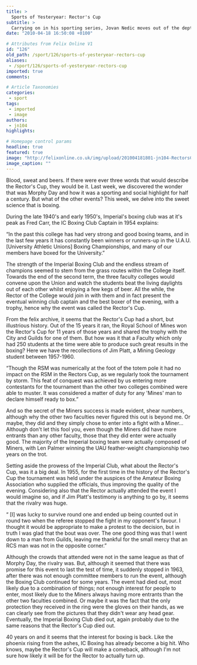 ```yaml
---
title: >
  Sports of Yesteryear: Rector's Cup
subtitle: >
  Carrying on in his sporting series, Jovan Nedic moves out of the depths of the Thames and into the ring
date: "2010-04-18 16:50:08 +0100"

# Attributes from Felix Online V1
id: "126"
old_path: /sport/126/sports-of-yesteryear-rectors-cup
aliases:
 - /sport/126/sports-of-yesteryear-rectors-cup
imported: true
comments:

# Article Taxonomies
categories:
 - sport
tags:
 - imported
 - image
authors:
 - jn104
highlights:

# Homepage control params
headline: true
featured: true
image: "http://felixonline.co.uk/img/upload/201004181801-jn104-RectorsC.jpg"
image_caption: ""
---
```


Blood, sweat and beers. If there were ever three words that would describe the Rector's Cup, they would be it. Last week, we discovered the wonder that was Morphy Day and how it was a sporting and social highlight for half a century. But what of the other events? This week, we delve into the sweet science that is boxing.

 During the late 1940's and early 1950's, Imperial's boxing club was at it's peak as Fred Carr, the IC Boxing Club Captain in 1954 explains:

 “In the past this college has had very strong and good boxing teams, and in the last few years it has constantly been winners or runners-up in the U.A.U. [University Athletic Unions] Boxing Championships, and many of our members have boxed for the University.”

 The strength of the Imperial Boxing Club and the endless stream of champions seemed to stem from the grass routes within the College itself. Towards the end of the second term, the three faculty colleges would convene upon the Union and watch the students beat the living daylights out of each other whilst enjoying a few kegs of beer. All the while, the Rector of the College would join in with them and in fact present the eventual winning club captain and the best boxer of the evening, with a trophy, hence why the event was called the Rector's Cup.

 From the felix archive, it seems that the Rector's Cup had a short, but illustrious history. Out of the 15 years it ran, the Royal School of Mines won the Rector's Cup for 11 years of those years and shared the trophy with the City and Guilds for one of them. But how was it that a Faculty which only had 250 students at the time were able to produce such great results in the boxing? Here we have the recollections of Jim Platt, a Mining Geology student between 1957-1960.

 “Though the RSM was numerically at the foot of the totem pole it had no impact on the RSM in the Rectors Cup, as we regularly took the tournament by storm. This feat of conquest was achieved by us entering more contestants for the tournament than the other two colleges combined were able to muster. It was considered a matter of duty for any 'Mines' man to declare himself ready to box.”

 And so the secret of the Miners success is made evident, shear numbers, although why the other two faculties never figured this out is beyond me. Or maybe, they did and they simply chose to enter into a fight with a Miner... Although don't let this fool you, even though the Miners did have more entrants than any other faculty, those that they did enter were actually good. The majority of the Imperial boxing team were actually composed of Miners, with Len Palmer winning the UAU feather-weight championship two years on the trot.

 Setting aside the prowess of the Imperial Club, what about the Rector's Cup, was it a big deal. In 1955, for the first time in the history of the Rector's Cup the tournament was held under the auspices of the Amateur Boxing Association who supplied the officials, thus improving the quality of the evening. Considering also that the Rector actually attended the event I would imagine so, and if Jim Platt's testimony is anything to go by, it seems that the rivalry was huge.

 “ [I] was lucky to survive round one and ended up being counted out in round two when the referee stopped the fight in my opponent's favour. I thought it would be appropriate to make a protest to the decision, but in truth I was glad that the bout was over. The one good thing was that I went down to a man from Guilds, leaving me thankful for the small mercy that an RCS man was not in the opposite corner.”

 Although the crowds that attended were not in the same league as that of Morphy Day, the rivalry was. But, although it seemed that there was promise for this event to last the test of time, it suddenly stopped in 1963, after there was not enough committee members to run the event, although the Boxing Club continued for some years. The event had died out, most likely due to a combination of things; not enough interest for people to enter, most likely due to the Miners always having more entrants than the other two faculties combined. Or maybe it was the fact that the only protection they received in the ring were the gloves on their hands, as we can clearly see from the pictures that they didn't wear any head gear. Eventually, the Imperial Boxing Club died out, again probably due to the same reasons that the Rector's Cup died out.

 40 years on and it seems that the interest for boxing is back. Like the phoenix rising from the ashes, IC Boxing has already become a big hit. Who knows, maybe the Rector's Cup will make a comeback, although I'm not sure how likely it will be for the Rector to actually turn up.
